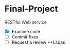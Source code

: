 # Final-Project
RESTful Web service
- [x] Examine code
- [ ] Commit fixes
- [ ] Request a review
**Labas
